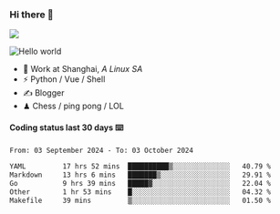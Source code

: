 ### Hi there 👋
![](https://komarev.com/ghpvc/?username=Xuhandsome)


<img src="https://github-readme-stats.vercel.app/api?username=XuHandsome&show_icons=true&theme=merko" alt="Hello world">

<br/>

- 🍻  Work at Shanghai, _A Linux SA_
- ⚡  Python / Vue / Shell
- ✍️  Blogger
- ♟  Chess / ping pong / LOL

#### Coding status last 30 days ⌨️

<!--START_SECTION:waka-->

```txt
From: 03 September 2024 - To: 03 October 2024

YAML         17 hrs 52 mins  ██████████▒░░░░░░░░░░░░░░   40.79 %
Markdown     13 hrs 6 mins   ███████▒░░░░░░░░░░░░░░░░░   29.91 %
Go           9 hrs 39 mins   █████▓░░░░░░░░░░░░░░░░░░░   22.04 %
Other        1 hr 53 mins    █░░░░░░░░░░░░░░░░░░░░░░░░   04.32 %
Makefile     39 mins         ▒░░░░░░░░░░░░░░░░░░░░░░░░   01.50 %
```

<!--END_SECTION:waka-->
